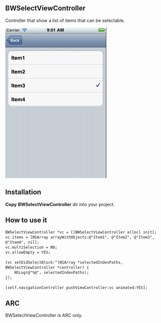 ## BWSelectViewController

Controller that show a list of items that can be selectable.

![Screenshot](https://github.com/brunow/BWSelectViewController/raw/master/screenshot.png)

## Installation

**Copy** **BWSelectViewController** dir into your project.

## How to use it

    BWSelectViewController *vc = [[BWSelectViewController alloc] init];
    vc.items = [NSArray arrayWithObjects:@"Item1", @"Item2", @"Item3", @"Item4", nil];
    vc.multiSelection = NO;
    vc.allowEmpty = YES;
    
    [vc setDidSelectBlock:^(NSArray *selectedIndexPaths, BWSelectViewController *controller) {
        NSLog(@"%@", selectedIndexPaths);
    }];
    
    [self.navigationController pushViewController:vc animated:YES];

## ARC

BWSelectViewController is ARC only.